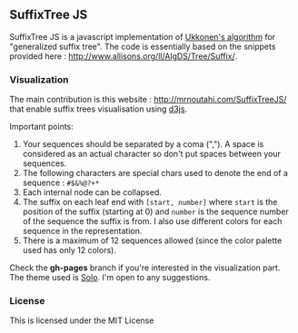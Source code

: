 ## SuffixTree JS

SuffixTree JS is a javascript implementation of [Ukkonen's algorithm](https://www.cs.helsinki.fi/u/ukkonen/SuffixT1withFigs.pdf) for "generalized suffix tree". The code is essentially based on the snippets provided here : http://www.allisons.org/ll/AlgDS/Tree/Suffix/. 

### Visualization

The main contribution is this website : http://mrnoutahi.com/SuffixTreeJS/ that enable suffix trees visualisation using [d3js](https://d3js.org/). 

Important points: 

1. Your sequences should be separated by a coma (","). A space is considered as an actual character so don't put spaces between your sequences.
2. The following characters are special chars used to denote the end of a sequence : ```#$&%@?+*```
4. Each internal node can be collapsed.
5. The suffix on each leaf end with ```[start, number]``` where ```start``` is the position of the suffix (starting at 0) and ```number``` is the sequence number of the sequence the suffix is from. I also use different colors for each sequence in the representation. 
3. There is a maximum of 12 sequences allowed (since the color palette used has only 12 colors).


Check the **gh-pages** branch if you're interested in the visualization part. The theme used is [Solo](http://chibicode.github.io/solo). I'm open to any suggestions.


### License

This is licensed under the MIT License
